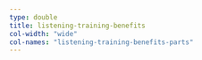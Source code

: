 ```yaml
---
type: double
title: listening-training-benefits
col-width: "wide"
col-names: "listening-training-benefits-parts"
---
```

